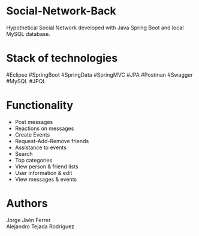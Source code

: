 # Social-Network-Back
Hypothetical Social Network developed with Java Spring Boot and local MySQL database.

# Stack of technologies
#Eclipse #SpringBoot #SpringData #SpringMVC #JPA #Postman #Swagger #MySQL #JPQL

# Functionality
<ul>
  <li>Post messages</li>
  <li>Reactions on messages</li>
  <li>Create Events</li>
  <li>Request-Add-Remove friends</li>
  <li>Assistance to events</li>
  <li>Search</li>
  <li>Top categories</li>
  <li>View person & friend lists</li>
  <li>User information & edit</li>
  <li>View messages & events</li>
</ul>

# Authors
Jorge Jaén Ferrer <br>
Alejandro Tejada Rodríguez
